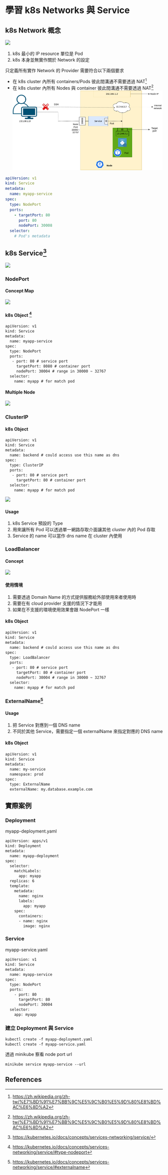 # 學習 k8s Networks 與 Service

## k8s Network 概念

![](https://i.imgur.com/g56b8G5.png)

1. k8s 最小的 IP resource 單位是 Pod
2. k8s 本身並無實作關於 Network 的設定

只定義所有實作 Network 的 Provider 需要符合以下兩個要求

* 在 k8s cluster 內所有 containers/Pods 彼此間溝通不需要透過 NAT[^2]
* 在 k8s cluster 內所有 Nodes 與 container 彼此間溝通不需要透過 NAT[^2]
![](service_01.png)
```yaml
apiVersion: v1
kind: Service
metadata:
  name: myapp-service
spec:
  type: NodePort
  ports:
    - targetPort: 80
      port: 80
      nodePort: 30008
  selector:
    # Pod's metadata
```

## k8s Service[^1]

![](https://i.imgur.com/nrNNnaq.png)

### NodePort

#### Concept Map
![](https://i.imgur.com/cADBXEx.png)

#### k8s Object [^4]
```yaml=
apiVersion: v1
kind: Service
metadata:
  name: myapp-service
spec:
  type: NodePort
  ports:
   - port: 80 # service port
     targetPort: 8080 # container port
     nodePort: 30004 # range in 30000 ~ 32767
  selector:
    name: myapp # for match pod
```
#### Multiple Node

![](https://i.imgur.com/5t86OxP.png)

### ClusterIP

#### k8s Object
```yaml=
apiVersion: v1
kind: Service
metadata:
  name: backend # could access use this name as dns
spec:
  type: ClusterIP
  ports:
   - port: 80 # service port
     targetPort: 80 # container port
  selector:
    name: myapp # for match pod
```

![](https://i.imgur.com/5zciCVF.png)

#### Usage

1. k8s Service 預設的 Type
2. 用來讓所有 Pod 可以透過單一網路存取介面讓其他 cluster 內的 Pod 存取
3. Service 的 name 可以當作 dns name 在 cluster 內使用

### LoadBalancer

#### Concept

![](https://i.imgur.com/VCxiBI3.png)

#### 使用情境

1. 需要透過 Domain Name 的方式提供服務給外部使用來者使用時
2. 需要在有 cloud provider 支援的情況下才能用
3. 如果在不支援的環境使用效果會跟 NodePort 一樣

#### k8s Object
```yaml=
apiVersion: v1
kind: Service
metadata:
  name: backend # could access use this name as dns
spec:
  type: LoadBalancer
  ports:
   - port: 80 # service port
     targetPort: 80 # container port
     nodePort: 30004 # range in 30000 ~ 32767
  selector:
    name: myapp # for match pod
```
### ExternalName[^3]

#### Usage

1. 把 Service 對應到一個 DNS name
2. 不同於其他 Service，需要指定一個 externalName 來指定對應的 DNS name
#### k8s Object
```yaml=
apiVersion: v1
kind: Service
metadata:
  name: my-service
  namespace: prod
spec:
  type: ExternalName
  externalName: my.database.example.com
```

## 實際案例

### Deployment
myapp-deployment.yaml
```yaml=
apiVersion: apps/v1
kind: Deployment
metadata:
  name: myapp-deployment
spec:
  selector:
    matchLabels:
      app: myapp
  replicas: 6
  template:
    metadata:
      name: nginx
      labels:
        app: myapp
    spec:
      containers:
      - name: nginx
        image: nginx
```

### Service
myapp-service.yaml
```yaml=
apiVersion: v1
kind: Service
metadata:
  name: myapp-service
spec:
  type: NodePort
  ports:
    - port: 80
      targetPort: 80
      nodePort: 30004
  selector:
    app: myapp
```

### 建立 Deployment 與 Service

```shell=
kubectl create -f myapp-deployment.yaml
kubectl create -f myapp-service.yaml
```

透過 minikube 察看 node port url

```shell=
minikube service myapp-service --url
```

## References

[^1]: https://kubernetes.io/docs/concepts/services-networking/service/

[^2]: https://zh.wikipedia.org/zh-tw/%E7%BD%91%E7%BB%9C%E5%9C%B0%E5%9D%80%E8%BD%AC%E6%8D%A2

[^3]: https://kubernetes.io/docs/concepts/services-networking/service/#externalname

[^4]: https://kubernetes.io/docs/concepts/services-networking/service/#type-nodeport